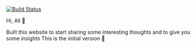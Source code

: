 [![Build Status](https://travis-ci.com/mohamedsgap/personal-website.svg?branch=main)](https://travis-ci.com/mohamedsgap/personal-website)


Hi, All 👋

Built this website to start sharing some interesting thoughts and to give you some insights
This is the initial version 🚀
